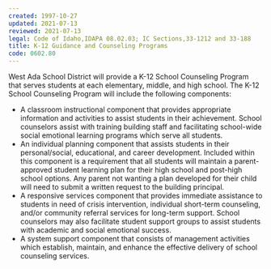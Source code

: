 ```yaml
---
created: 1997-10-27
updated: 2021-07-13
reviewed: 2021-07-13
legal: Code of Idaho,IDAPA 08.02.03; IC Sections,33-1212 and 33-188
title: K-12 Guidance and Counseling Programs
code: 0602.80
---
```


West Ada School District will provide a K-12 School Counseling Program that serves students at each elementary, middle, and high school. The K-12 School Counseling Program will include the following components:

- A classroom instructional component that provides appropriate information and activities to assist students in their achievement. School counselors assist with training building staff and facilitating school-wide social emotional learning programs which serve all students.
- An individual planning component that assists students in their personal/social, educational, and career development. Included within this component is a requirement that all students will maintain a parent- approved student learning plan for their high school and post-high school options. Any parent not wanting a plan developed for their child will need to submit a written request to the building principal.
- A responsive services component that provides immediate assistance to students in need of crisis intervention, individual short-term counseling, and/or community referral services for long-term support. School counselors may also facilitate student support groups to assist students with academic and social emotional success.
- A system support component that consists of management activities which establish, maintain, and enhance the effective delivery of school counseling services.
